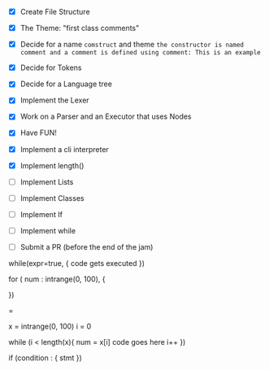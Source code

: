 - [x] Create File Structure
- [x] The Theme: "first class comments"
- [x] Decide for a name `comstruct` and theme `the constructor is named comment and a comment is defined using comment: This is an example`
- [x] Decide for Tokens
- [x] Decide for a Language tree
- [x] Implement the Lexer
- [x] Work on a Parser and an Executor that uses Nodes
- [x] Have FUN!
- [x] Implement a cli interpreter
- [x] Implement length()
- [ ] Implement Lists
- [ ] Implement Classes
- [ ] Implement If
- [ ] Implement while
- [ ] Submit a PR (before the end of the jam)




while(expr=true, {
    code gets executed
})

for ( num : intrange(0, 100), {

})

= 

x = intrange(0, 100)
i = 0

while (i < length(x){
    num = x[i]
    code goes here
    i++
})

if (condition : {
stmt
})
